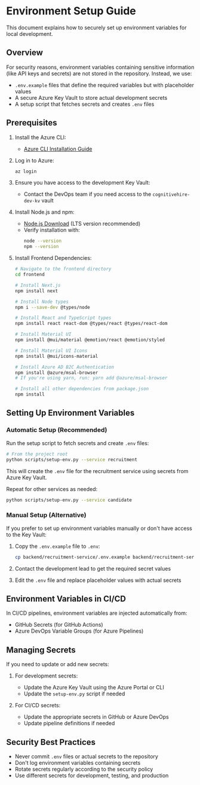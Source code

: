 # Environment Setup Guide

This document explains how to securely set up environment variables for local development.

## Overview

For security reasons, environment variables containing sensitive information (like API keys and secrets) are not stored in the repository. Instead, we use:

- `.env.example` files that define the required variables but with placeholder values
- A secure Azure Key Vault to store actual development secrets
- A setup script that fetches secrets and creates `.env` files

## Prerequisites

1. Install the Azure CLI:
   - [Azure CLI Installation Guide](https://docs.microsoft.com/en-us/cli/azure/install-azure-cli)

2. Log in to Azure:
   ```bash
   az login
   ```

3. Ensure you have access to the development Key Vault:
   - Contact the DevOps team if you need access to the `cognitivehire-dev-kv` vault

4. Install Node.js and npm:
   - [Node.js Download](https://nodejs.org/en/download/) (LTS version recommended)
   - Verify installation with:
     ```bash
     node --version
     npm --version
     ```

5. Install Frontend Dependencies:
   ```bash
   # Navigate to the frontend directory
   cd frontend
   
   # Install Next.js
   npm install next
   
   # Install Node types
   npm i --save-dev @types/node
   
   # Install React and TypeScript types
   npm install react react-dom @types/react @types/react-dom
   
   # Install Material UI
   npm install @mui/material @emotion/react @emotion/styled
   
   # Install Material UI Icons
   npm install @mui/icons-material
   
   # Install Azure AD B2C Authentication
   npm install @azure/msal-browser
   # If you're using yarn, run: yarn add @azure/msal-browser
   
   # Install all other dependencies from package.json
   npm install
   ```

## Setting Up Environment Variables

### Automatic Setup (Recommended)

Run the setup script to fetch secrets and create `.env` files:

```bash
# From the project root
python scripts/setup-env.py --service recruitment
```

This will create the `.env` file for the recruitment service using secrets from Azure Key Vault.

Repeat for other services as needed:

```bash
python scripts/setup-env.py --service candidate
```

### Manual Setup (Alternative)

If you prefer to set up environment variables manually or don't have access to the Key Vault:

1. Copy the `.env.example` file to `.env`:
   ```bash
   cp backend/recruitment-service/.env.example backend/recruitment-service/.env
   ```

2. Contact the development lead to get the required secret values

3. Edit the `.env` file and replace placeholder values with actual secrets

## Environment Variables in CI/CD

In CI/CD pipelines, environment variables are injected automatically from:

- GitHub Secrets (for GitHub Actions)
- Azure DevOps Variable Groups (for Azure Pipelines)

## Managing Secrets

If you need to update or add new secrets:

1. For development secrets:
   - Update the Azure Key Vault using the Azure Portal or CLI
   - Update the `setup-env.py` script if needed

2. For CI/CD secrets:
   - Update the appropriate secrets in GitHub or Azure DevOps
   - Update pipeline definitions if needed

## Security Best Practices

- Never commit `.env` files or actual secrets to the repository
- Don't log environment variables containing secrets
- Rotate secrets regularly according to the security policy
- Use different secrets for development, testing, and production

